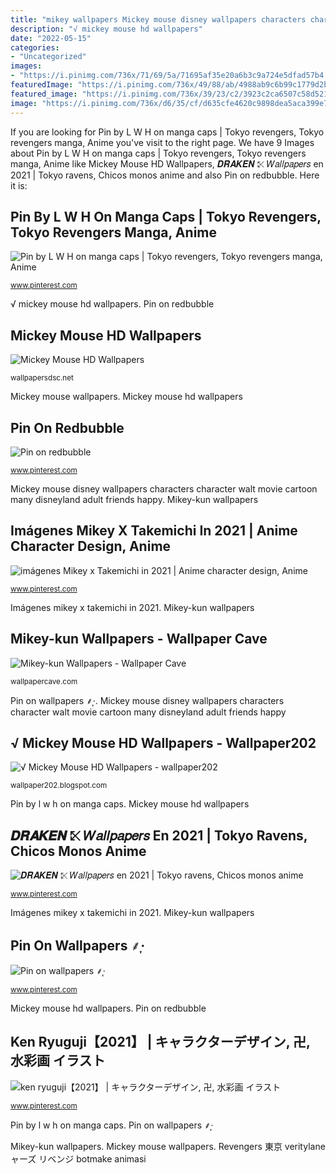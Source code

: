 ```yaml
---
title: "mikey wallpapers Mickey mouse disney wallpapers characters character walt movie cartoon many disneyland adult friends happy"
description: "√ mickey mouse hd wallpapers"
date: "2022-05-15"
categories:
- "Uncategorized"
images:
- "https://i.pinimg.com/736x/71/69/5a/71695af35e20a6b3c9a724e5dfad57b4.jpg"
featuredImage: "https://i.pinimg.com/736x/49/88/ab/4988ab9c6b99c1779d2b62fd4caefdc5.jpg"
featured_image: "https://i.pinimg.com/736x/39/23/c2/3923c2ca6507c58d521abf6e871e75d6.jpg"
image: "https://i.pinimg.com/736x/d6/35/cf/d635cfe4620c9898dea5aca399e72b80.jpg"
---
```


If you are looking for Pin by L W H on manga caps | Tokyo revengers, Tokyo revengers manga, Anime you've visit to the right page. We have 9 Images about Pin by L W H on manga caps | Tokyo revengers, Tokyo revengers manga, Anime like Mickey Mouse HD Wallpapers, 𝑫𝑹𝑨𝑲𝑬𝑵 ⤪ 𝑊𝑎𝑙𝑙𝑝𝑎𝑝𝑒𝑟𝑠 en 2021 | Tokyo ravens, Chicos monos anime and also Pin on redbubble. Here it is:

## Pin By L W H On Manga Caps | Tokyo Revengers, Tokyo Revengers Manga, Anime

![Pin by L W H on manga caps | Tokyo revengers, Tokyo revengers manga, Anime](https://i.pinimg.com/736x/39/23/c2/3923c2ca6507c58d521abf6e871e75d6.jpg "Pin on redbubble")

<small>www.pinterest.com</small>

√ mickey mouse hd wallpapers. Pin on redbubble

## Mickey Mouse HD Wallpapers

![Mickey Mouse HD Wallpapers](http://wallpapersdsc.net/wp-content/uploads/2016/09/Mickey-Mouse-High-Quality-Wallpapers.jpg "Pin on redbubble")

<small>wallpapersdsc.net</small>

Mickey mouse wallpapers. Mickey mouse hd wallpapers

## Pin On Redbubble

![Pin on redbubble](https://i.pinimg.com/736x/c0/6a/7c/c06a7c6c78a3486d7fa1e225e0779336.jpg "Imágenes mikey x takemichi in 2021")

<small>www.pinterest.com</small>

Mickey mouse disney wallpapers characters character walt movie cartoon many disneyland adult friends happy. Mikey-kun wallpapers

## Imágenes Mikey X Takemichi In 2021 | Anime Character Design, Anime

![imágenes Mikey x Takemichi in 2021 | Anime character design, Anime](https://i.pinimg.com/736x/49/88/ab/4988ab9c6b99c1779d2b62fd4caefdc5.jpg "√ mickey mouse hd wallpapers")

<small>www.pinterest.com</small>

Imágenes mikey x takemichi in 2021. Mikey-kun wallpapers

## Mikey-kun Wallpapers - Wallpaper Cave

![Mikey-kun Wallpapers - Wallpaper Cave](https://wallpapercave.com/wp/wp9554915.jpg "Mickey mouse hd wallpapers")

<small>wallpapercave.com</small>

Pin on wallpapers ⸙͎·. Mickey mouse disney wallpapers characters character walt movie cartoon many disneyland adult friends happy

## √ Mickey Mouse HD Wallpapers - Wallpaper202

![√ Mickey Mouse HD Wallpapers - wallpaper202](http://4.bp.blogspot.com/-8qe00SKHhdc/UcxWgixWmII/AAAAAAAALnA/ANydZmNkAvM/s1280/mickey-mouse.jpg "Mickey mouse wallpapers")

<small>wallpaper202.blogspot.com</small>

Pin by l w h on manga caps. Mickey mouse hd wallpapers

## 𝑫𝑹𝑨𝑲𝑬𝑵 ⤪ 𝑊𝑎𝑙𝑙𝑝𝑎𝑝𝑒𝑟𝑠 En 2021 | Tokyo Ravens, Chicos Monos Anime

![𝑫𝑹𝑨𝑲𝑬𝑵 ⤪ 𝑊𝑎𝑙𝑙𝑝𝑎𝑝𝑒𝑟𝑠 en 2021 | Tokyo ravens, Chicos monos anime](https://i.pinimg.com/736x/d6/35/cf/d635cfe4620c9898dea5aca399e72b80.jpg "Mickey mouse disney wallpapers characters character walt movie cartoon many disneyland adult friends happy")

<small>www.pinterest.com</small>

Imágenes mikey x takemichi in 2021. Mikey-kun wallpapers

## Pin On Wallpapers ⸙͎·

![Pin on wallpapers ⸙͎·](https://i.pinimg.com/736x/2e/bb/1b/2ebb1bebe8380dbb676bc468735aa833.jpg "Imágenes mikey x takemichi in 2021")

<small>www.pinterest.com</small>

Mickey mouse hd wallpapers. Pin on redbubble

## Ken Ryuguji【2021】 | キャラクターデザイン, 卍, 水彩画 イラスト

![ken ryuguji【2021】 | キャラクターデザイン, 卍, 水彩画 イラスト](https://i.pinimg.com/736x/71/69/5a/71695af35e20a6b3c9a724e5dfad57b4.jpg "Pin on redbubble")

<small>www.pinterest.com</small>

Pin by l w h on manga caps. Pin on wallpapers ⸙͎·

Mikey-kun wallpapers. Mickey mouse wallpapers. Revengers 東京 veritylane ャーズ リベンジ botmake animasi
